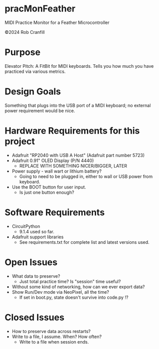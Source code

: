 # pracMonFeather
MIDI Practice Monitor for a Feather Microcontroller

&copy;2024 Rob Cranfill

# Purpose
Elevator Pitch: A FitBit for MIDI keyboards. Tells you how much you have practiced via various metrics.

# Design Goals
Something that plugs into the USB port of a MIDI keyboard; no external power requirement would be nice.

# Hardware Requirements for this project
* Adafruit "RP2040 with USB A Host" (Adafruit part number 5723)
* Adafruit 0.91" OLED Display (P/N 4440)
  * REPLACE WITH SOMETHING NICER/BIGGER, LATER
* Power supply - wall wart or lithium battery?
  * Going to need to be plugged in, either to wall or USB power from keyboard.
* Use the BOOT button for user input.
  * Is just one button enough?

# Software Requirements

* CircuitPython
  * 9.1.4 used so far.
* Adafruit support libraries
  * See requirements.txt for complete list and latest versions used.

# Open Issues
* What data to preserve?
  * Just total practice time? Is "session" time useful?
* Without some kind of networking, how can we ever export data?
* Show Run/Dev mode via NeoPixel, all the time?
  * If set in boot.py, state doesn't survive into code.py !?

# Closed Issues
  * How to preserve data across restarts?
  * Write to a file, I assume. When? How often?
    * Write to a file when session ends.
